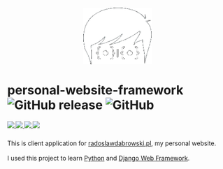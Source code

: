 <p align="center">
    <img src="./root/static/images/logo_white.png" height="130">
</p>

<h1>
   personal-website-framework
   <img alt="GitHub release" src="https://img.shields.io/github/release/radoslawdabrowski/personal-website-framework.svg?style=flat-square">
   <img alt="GitHub" src="https://img.shields.io/github/license/radoslawdabrowski/personal-website-framework.svg?style=flat-square">
</h1>
<h5>
    <a href="https://travis-ci.org/radoslawdabrowski/personal-website-framework" alt="Travis CI">
        <img src="https://img.shields.io/travis/radoslawdabrowski/personal-website-framework.svg?style=flat-square&logo=travis-ci" />
    </a>
    <a href="https://www.codacy.com/app/radoslawdabrowski/personal-website-framework?utm_source=github.com&amp;utm_medium=referral&amp;utm_content=radoslawdabrowski/personal-website-framework&amp;utm_campaign=Badge_Coverage">           
        <img src="https://img.shields.io/codacy/coverage/1c62399428984d73aab453661935957d.svg?style=flat-square&logo=codacy"/>
    </a>
    <a href="https://www.codacy.com/app/radoslawdabrowski/personal-website-framework?utm_source=github.com&amp;utm_medium=referral&amp;utm_content=radoslawdabrowski/personal-website-framework&amp;utm_campaign=Badge_Grade" alt="Codacy">
        <img src="https://img.shields.io/codacy/grade/1c62399428984d73aab453661935957d.svg?style=flat-square&logo=codacy" />
    </a>
        <a href="https://radoslawdabrowski.pl" alt="Website">
        <img src="https://img.shields.io/website/https/radoslawdabrowski.pl.svg?style=flat-square&up_message=online" />
    </a>
</h3>

This is client application for [radoslawdabrowski.pl](https://radoslawdabrowski.pl), my personal website.
<br><br>
I used this project to learn [Python](https://www.python.org) and [Django Web Framework](https://www.djangoproject.com).